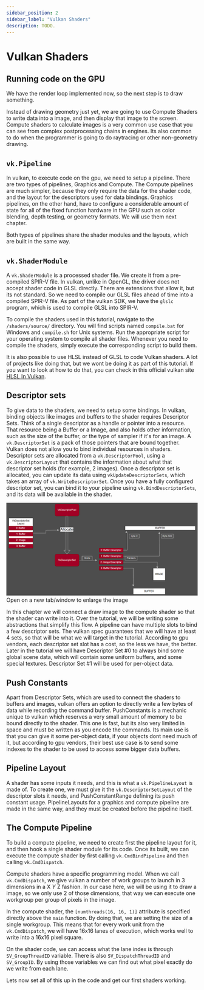 ```yaml
---
sidebar_position: 2
sidebar_label: "Vulkan Shaders"
description: TODO.
---
```


# Vulkan Shaders

## Running code on the GPU

We have the render loop implemented now, so the next step is to draw something.

Instead of drawing geometry just yet, we are going to use Compute Shaders to write data into a
image, and then display that image to the screen. Compute shaders to calculate images is a very
common use case that you can see from complex postprocessing chains in engines. Its also common
to do when the programmer is going to do raytracing or other non-geometry drawing.

## `vk.Pipeline`

In vulkan, to execute code on the gpu, we need to setup a pipeline. There are two types of
pipelines, Graphics and Compute. The Compute pipelines are much simpler, because they only
require the data for the shader code, and the layout for the descriptors used for data
bindings. Graphics pipelines, on the other hand, have to configure a considerable amount of
state for all of the fixed function hardware in the GPU such as color blending, depth testing,
or geometry formats. We will use them next chapter.

Both types of pipelines share the shader modules and the layouts, which are built in the same
way.

## `vk.ShaderModule`

A `vk.ShaderModule` is a processed shader file. We create it from a pre-compiled SPIR-V file.
In vulkan, unlike in OpenGL, the driver does not accept shader code in GLSL directly. There are
extensions that allow it, but its not standard. So we need to compile our GLSL files ahead of
time into a compiled SPIR-V file. As part of the vulkan SDK, we have the `glslc` program, which
is used to compile GLSL into SPIR-V.

To compile the shaders used in this tutorial, navigate to the `/shaders/source/` directory. You
will find scripts named `compile.bat` for Windows and `compile.sh` for Unix systems. Run the
appropriate script for your operating system to compile all shader files. Whenever you need to
compile the shaders, simply execute the corresponding script to build them.

It is also possible to use HLSL instead of GLSL to code Vulkan shaders. A lot of projects like
doing that, but we wont be doing it as part of this tutorial. If you want to look at how to do
that, you can check in this official vulkan site [HLSL In Vulkan][].

[HLSL In Vulkan]: https://docs.vulkan.org/guide/latest/hlsl.html

## Descriptor sets

To give data to the shaders, we need to setup some bindings. In vulkan, binding objects like
images and buffers to the shader requires Descriptor Sets. Think of a single descriptor as a
handle or pointer into a resource. That resource being a Buffer or a Image, and also holds
other information, such as the size of the buffer, or the type of sampler if it's for an image.
A `vk.DescriptorSet` is a pack of those pointers that are bound together. Vulkan does not allow
you to bind individual resources in shaders. Descriptor sets are allocated from a
`vk.DescriptorPool`, using a `vk.DescriptorLayout` that contains the information about what that
descriptor set holds (for example, 2 images). Once a descriptor set is allocated, you can
update its data using `vkUpdateDescriptorSets`, which takes an array of `vk.WriteDescriptorSet`.
Once you have a fully configured descriptor set, you can bind it to your pipeline using
`vk.BindDescriptorSets`, and its data will be available in the shader.

![Shader Flow](./img/shader_flow.png)
Open on a new tab/window to enlarge the image

In this chapter we will connect a draw image to the compute shader so that the shader can write
into it. Over the tutorial, we will be writing some abstractions that simplify this flow. A
pipeline can have multiple slots to bind a few descriptor sets. The vulkan spec guarantees that
we will have at least 4 sets, so that will be what we will target in the tutorial. According to
gpu vendors, each descriptor set slot has a cost, so the less we have, the better. Later in the
tutorial we will have Descriptor Set #0 to always bind some global scene data, which will
contain some uniform buffers, and some special textures. Descriptor Set #1 will be used for
per-object data.

## Push Constants

Apart from Descriptor Sets, which are used to connect the shaders to buffers and images, vulkan
offers an option to directly write a few bytes of data while recording the command buffer.
PushConstants is a mechanic unique to vulkan which reserves a very small amount of memory to be
bound directly to the shader. This one is fast, but its also very limited in space and must be
written as you encode the commands. Its main use is that you can give it some per-object data,
if your objects dont need much of it, but according to gpu vendors, their best use case is to
send some indexes to the shader to be used to access some bigger data buffers.

## Pipeline Layout

A shader has some inputs it needs, and this is what a `vk.PipelineLayout` is made of. To create
one, we must give it the `vk.DescriptorSetLayout` of the descriptor slots it needs, and
PushConstantRange defining its push constant usage. PipelineLayouts for a graphics and compute
pipeline are made in the same way, and they must be created before the pipeline itself.

## The Compute Pipeline

To build a compute pipeline, we need to create first the pipeline layout for it, and then hook
a single shader module for its code. Once its built, we can execute the compute shader by first
calling `vk.CmdBindPipeline` and then calling `vk.CmdDispatch`.

Compute shaders have a specific programming model. When we call `vk.CmdDispatch`, we give vulkan a
number of work groups to launch in 3 dimensions in a X *Y* Z fashion. In our case here, we will
be using it to draw a image, so we only use 2 of those dimensions, that way we can execute one
workgroup per group of pixels in the image.

In the compute shader, the `[numthreads(16, 16, 1)]` attribute is specified directly above the
`main` function. By doing that, we are setting the size of a single workgroup. This means that
for every work unit from the `vk.CmdDispatch`, we will have 16x16 lanes of execution, which
works well to write into a 16x16 pixel square.

On the shader code, we can access what the lane index is through `SV_GroupThreadID` variable.
There is also `SV_DispatchThreadID` and `SV_GroupID`.  By using those variables we can find out
what pixel exactly do we write from each lane.

Lets now set all of this up in the code and get our first shaders working.
